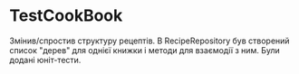 # TestCookBook
Змінив/спростив структуру рецептів. В RecipeRepository був створений список "дерев" для однієї книжки і методи для взаємодії з ним. Були додані юніт-тести.